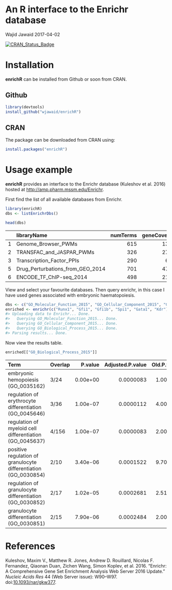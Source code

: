 An R interface to the Enrichr database
================
Wajid Jawaid
2017-04-02

<!-- README.md is generated from README.Rmd. Please edit that file -->
[![CRAN\_Status\_Badge](http://www.r-pkg.org/badges/version/enrichR)](https://cran.r-project.org/package=enrichR)

Installation
============

**enrichR** can be installed from Github or soon from CRAN.

Github
------

``` r
library(devtools)
install_github("wjawaid/enrichR")
```

CRAN
----

The package can be downloaded from CRAN using:

``` r
install.packages("enrichR")
```

Usage example
=============

**enrichR** provides an interface to the Enrichr database (Kuleshov et al. 2016) hosted at <http://amp.pharm.mssm.edu/Enrichr>.

First find the list of all available databases from Enrichr.

``` r
library(enrichR)
dbs <- listEnrichrDbs()
```

``` r
head(dbs)
```

|     | libraryName                          |  numTerms|  geneCoverage|  genesPerTerm| link                                                       |
|-----|:-------------------------------------|---------:|-------------:|-------------:|:-----------------------------------------------------------|
| 1   | Genome\_Browser\_PWMs                |       615|         13362|           275| <http://hgdownload.cse.ucsc.edu/goldenPath/hg18/database/> |
| 2   | TRANSFAC\_and\_JASPAR\_PWMs          |       326|         27884|          1284| <http://jaspar.genereg.net/html/DOWNLOAD/>                 |
| 3   | Transcription\_Factor\_PPIs          |       290|          6002|            77|                                                            |
| 5   | Drug\_Perturbations\_from\_GEO\_2014 |       701|         47107|           509| <http://www.ncbi.nlm.nih.gov/geo/>                         |
| 6   | ENCODE\_TF\_ChIP-seq\_2014           |       498|         21493|          3713| <http://genome.ucsc.edu/ENCODE/downloads.html>             |

View and select your favourite databases. Then query enrichr, in this case I have used genes associated with embryonic haematopoiesis.

``` r
dbs <- c("GO_Molecular_Function_2015", "GO_Cellular_Component_2015", "GO_Biological_Process_2015")
enriched <- enrichr(c("Runx1", "Gfi1", "Gfi1b", "Spi1", "Gata1", "Kdr"), dbs)
#> Uploading data to Enrichr... Done.
#>   Querying GO_Molecular_Function_2015... Done.
#>   Querying GO_Cellular_Component_2015... Done.
#>   Querying GO_Biological_Process_2015... Done.
#> Parsing results... Done.
```

Now view the results table.

``` r
enriched[["GO_Biological_Process_2015"]]
```

| Term                                                             | Overlap |   P.value|  Adjusted.P.value|  Old.P.value|  Old.Adjusted.P.value|    Z.score|  Combined.Score| Genes                  |
|:-----------------------------------------------------------------|:--------|---------:|-----------------:|------------:|---------------------:|----------:|---------------:|:-----------------------|
| embryonic hemopoiesis (GO\_0035162)                              | 3/24    |  0.00e+00|         0.0000083|     1.00e-07|             0.0000355|  -2.869798|        33.56095| KDR;GATA1;RUNX1        |
| regulation of erythrocyte differentiation (GO\_0045646)          | 3/36    |  1.00e-07|         0.0000112|     4.00e-07|             0.0000395|  -2.503155|        28.52580| GFI1B;SPI1;GATA1       |
| regulation of myeloid cell differentiation (GO\_0045637)         | 4/156   |  1.00e-07|         0.0000083|     2.00e-07|             0.0000355|  -2.325462|        27.19519| GFI1B;SPI1;GATA1;RUNX1 |
| positive regulation of granulocyte differentiation (GO\_0030854) | 2/10    |  3.40e-06|         0.0001522|     9.70e-06|             0.0004382|  -2.728754|        23.98657| GFI1B;RUNX1            |
| regulation of granulocyte differentiation (GO\_0030852)          | 2/17    |  1.02e-05|         0.0002681|     2.51e-05|             0.0006716|  -2.824466|        23.22908| GFI1B;RUNX1            |
| granulocyte differentiation (GO\_0030851)                        | 2/15    |  7.90e-06|         0.0002484|     2.00e-05|             0.0006314|  -2.779246|        23.06870| SPI1;GATA1             |

References
==========

Kuleshov, Maxim V., Matthew R. Jones, Andrew D. Rouillard, Nicolas F. Fernandez, Qiaonan Duan, Zichen Wang, Simon Koplev, et al. 2016. “Enrichr: A Comprehensive Gene Set Enrichment Analysis Web Server 2016 Update.” *Nucleic Acids Res* 44 (Web Server issue): W90–W97. doi:[10.1093/nar/gkw377](https://doi.org/10.1093/nar/gkw377).
